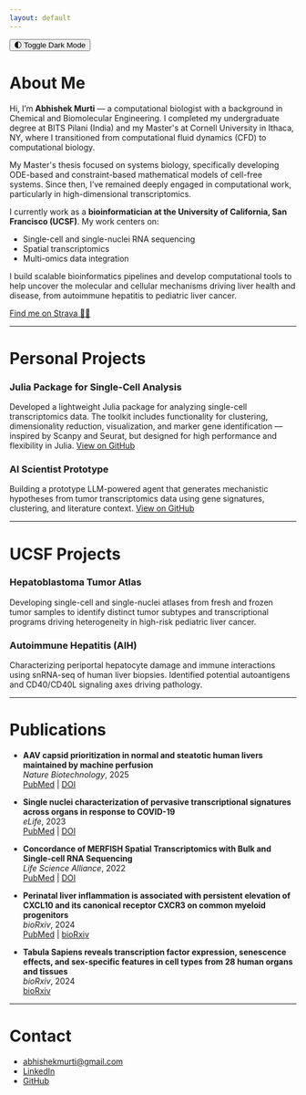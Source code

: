 ```yaml
---
layout: default
---
```


<link rel="stylesheet" href="/assets/style.css">

<div class="toggle-container">
  <button class="toggle-button" onclick="toggleDarkMode()">🌓 Toggle Dark Mode</button>
</div>

<script>
  const toggleDarkMode = () => {
    document.body.classList.toggle('dark-mode');
    localStorage.setItem('darkMode', document.body.classList.contains('dark-mode'));
  };
  window.onload = () => {
    if (localStorage.getItem('darkMode') === 'true') {
      document.body.classList.add('dark-mode');
    }
  };
</script>

# About Me

Hi, I’m **Abhishek Murti** — a computational biologist with a background in Chemical and Biomolecular Engineering. I completed my undergraduate degree at BITS Pilani (India) and my Master's at Cornell University in Ithaca, NY, where I transitioned from computational fluid dynamics (CFD) to computational biology.

My Master's thesis focused on systems biology, specifically developing ODE-based and constraint-based mathematical models of cell-free systems. Since then, I’ve remained deeply engaged in computational work, particularly in high-dimensional transcriptomics.

I currently work as a **bioinformatician at the University of California, San Francisco (UCSF)**. My work centers on:
- Single-cell and single-nuclei RNA sequencing
- Spatial transcriptomics
- Multi-omics data integration

I build scalable bioinformatics pipelines and develop computational tools to help uncover the molecular and cellular mechanisms driving liver health and disease, from autoimmune hepatitis to pediatric liver cancer.

[Find me on Strava 🏃‍♂️](https://www.strava.com/athletes/84323856)

---

# Personal Projects

### Julia Package for Single-Cell Analysis 
Developed a lightweight Julia package for analyzing single-cell transcriptomics data. The toolkit includes functionality for clustering, dimensionality reduction, visualization, and marker gene identification — inspired by Scanpy and Seurat, but designed for high performance and flexibility in Julia.
[View on GitHub](https://github.com/murti-abhishek/scAM.jl)

### AI Scientist Prototype  
Building a prototype LLM-powered agent that generates mechanistic hypotheses from tumor transcriptomics data using gene signatures, clustering, and literature context.
[View on GitHub](https://github.com/murti-abhishek/sc-ai-hb)

---

# UCSF Projects
### Hepatoblastoma Tumor Atlas  
Developing single-cell and single-nuclei atlases from fresh and frozen tumor samples to identify distinct tumor subtypes and transcriptional programs driving heterogeneity in high-risk pediatric liver cancer.

### Autoimmune Hepatitis (AIH)  
Characterizing periportal hepatocyte damage and immune interactions using snRNA-seq of human liver biopsies. Identified potential autoantigens and CD40/CD40L signaling axes driving pathology.

---

# Publications

- **AAV capsid prioritization in normal and steatotic human livers maintained by machine perfusion**  
  *Nature Biotechnology*, 2025  
  [PubMed](https://pubmed.ncbi.nlm.nih.gov/39881029) | [DOI](https://doi.org/10.1038/s41587-024-02523-6)  

- **Single nuclei characterization of pervasive transcriptional signatures across organs in response to COVID-19**  
  *eLife*, 2023  
  [PubMed](https://pubmed.ncbi.nlm.nih.gov/37830426) | [DOI](https://doi.org/10.7554/eLife.81090)  

- **Concordance of MERFISH Spatial Transcriptomics with Bulk and Single-cell RNA Sequencing**  
  *Life Science Alliance*, 2022  
  [PubMed](https://pubmed.ncbi.nlm.nih.gov/36526371) | [DOI](https://doi.org/10.26508/lsa.202201701)  

- **Perinatal liver inflammation is associated with persistent elevation of CXCL10 and its canonical receptor CXCR3 on common myeloid progenitors**  
  *bioRxiv*, 2024  
  [PubMed](https://pubmed.ncbi.nlm.nih.gov/39229070) | [bioRxiv](https://doi.org/10.1101/2024.08.15.607661)  

- **Tabula Sapiens reveals transcription factor expression, senescence effects, and sex-specific features in cell types from 28 human organs and tissues**  
  *bioRxiv*, 2024  
  [bioRxiv](https://doi.org/10.1101/2024.12.03.626516)  

---

# Contact

- [abhishekmurti@gmail.com](mailto:murtiabhishek@gmail.com)  
- [LinkedIn](https://linkedin.com/in/abhishek-murti)  
- [GitHub](https://github.com/murti-abhishek) 
